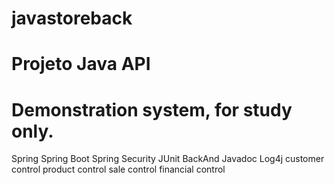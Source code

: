 # javastoreback

# Projeto Java API

# Demonstration system, for study only.
Spring
Spring Boot
Spring Security
JUnit BackAnd
Javadoc
Log4j
customer control
product control
sale control
financial control